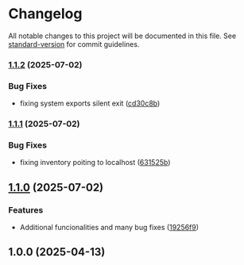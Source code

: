 # Changelog

All notable changes to this project will be documented in this file. See [standard-version](https://github.com/conventional-changelog/standard-version) for commit guidelines.

### [1.1.2](https://github.com/reimlima/server_ansiblify/compare/v1.1.1...v1.1.2) (2025-07-02)


### Bug Fixes

* fixing system exports silent exit ([cd30c8b](https://github.com/reimlima/server_ansiblify/commit/cd30c8b972e8278c7fa9c7ba7112a238240fece7))

### [1.1.1](https://github.com/reimlima/server_ansiblify/compare/v1.1.0...v1.1.1) (2025-07-02)


### Bug Fixes

* fixing inventory poiting to localhost ([631525b](https://github.com/reimlima/server_ansiblify/commit/631525b1264c82c9106e04fee5c3fa87e3fddbf9))

## [1.1.0](https://github.com/reimlima/server_ansiblify/compare/v1.0.0...v1.1.0) (2025-07-02)


### Features

* Additional funcionalities and many bug fixes ([19256f9](https://github.com/reimlima/server_ansiblify/commit/19256f95a39e1619f4fb49269600739016fa299c))

## 1.0.0 (2025-04-13)

